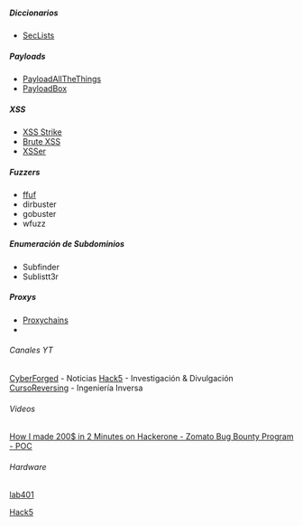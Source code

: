 ##### Diccionarios
- [SecLists](https://github.com/danielmiessler/SecLists)
##### Payloads
- [PayloadAllTheThings](https://github.com/swisskyrepo/PayloadsAllTheThings/blob/master/XSS%20Injection/README.md) 
- [PayloadBox](https://github.com/payloadbox/xss-payload-list)
##### XSS
- [XSS Strike](https://github.com/s0md3v/XSStrike) 
- [Brute XSS](https://github.com/rajeshmajumdar/BruteXSS) 
- [XSSer](https://github.com/epsylon/xsser)
##### Fuzzers
- [ffuf](https://github.com/ffuf/ffuf)
- dirbuster
- gobuster
- wfuzz
##### Enumeración de Subdominios
- Subfinder
- Sublistt3r

##### Proxys
- [Proxychains](https://github.com/haad/proxychains) 
- 
###### Canales YT

[CyberForged](https://www.youtube.com/@cyberforged) - Noticias
[Hack5](https://www.youtube.com/c/hak5) - Investigación & Divulgación
[CursoReversing](https://www.youtube.com/@cursoreversing1952) - Ingeniería Inversa
###### Videos
[How I made 200$ in 2 Minutes on Hackerone - Zomato Bug Bounty Program - POC](https://www.youtube.com/watch?v=43YsbV8wL2c)

###### Hardware

[lab401](https://lab401.com/es-es/collections/pentesting)

[Hack5](https://shop.hak5.org/)
